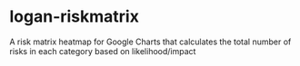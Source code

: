 # logan-riskmatrix
A risk matrix heatmap for Google Charts that calculates the total number of risks in each category based on likelihood/impact
